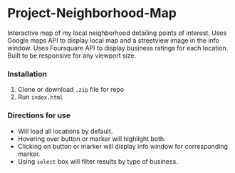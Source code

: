 # Project-Neighborhood-Map
Interactive map of my local neighborhood detailing points of interest. Uses Google maps API to display local map and a streetview image in the info window. Uses Foursquare API to display business ratings for each location. Built to be responsive for any viewport size.
### Installation
1) Clone or download `.zip` file for repo
2) Run `index.html`
### Directions for use
- Will load all locations by default.
- Hovering over button or marker will highlight both.
- Clicking on button or marker will display info window for corresponding marker.
- Using `select` box will filter results by type of business.